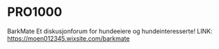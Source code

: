 # PRO1000
BarkMate
Et diskusjonforum for hundeeiere og hundeinteresserte!
LINK: https://moen012345.wixsite.com/barkmate
